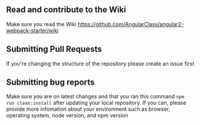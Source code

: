 ## Read and contribute to the Wiki

Make sure you read the Wiki
https://github.com/AngularClass/angular2-webpack-starter/wiki

## Submitting Pull Requests
If you're changing the structure of the repository please create an issue first

## Submitting bug reports

Make sure you are on latest changes and that you ran this command `npm run clean:install` after updating your local repository. If you can, please provide more infomation about your environment such as browser, operating system, node version, and npm version